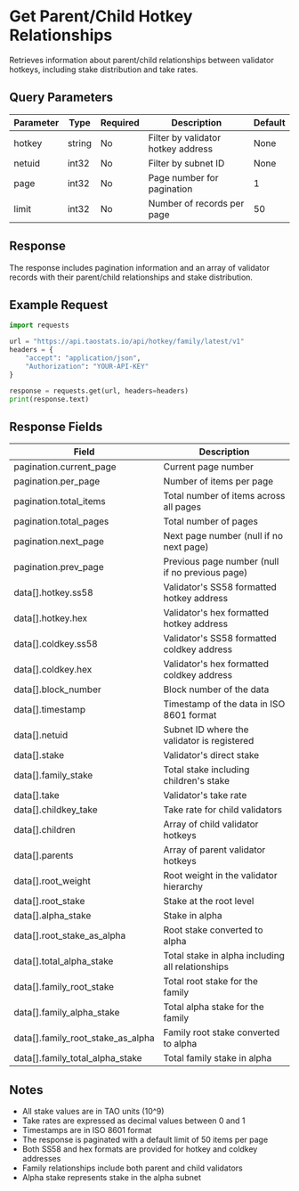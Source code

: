 # Get Parent/Child Hotkey Relationships

Retrieves information about parent/child relationships between validator hotkeys, including stake distribution and take rates.

## Query Parameters

| Parameter | Type | Required | Description | Default |
|-----------|------|----------|-------------|---------|
| hotkey | string | No | Filter by validator hotkey address | None |
| netuid | int32 | No | Filter by subnet ID | None |
| page | int32 | No | Page number for pagination | 1 |
| limit | int32 | No | Number of records per page | 50 |

## Response

The response includes pagination information and an array of validator records with their parent/child relationships and stake distribution.

## Example Request

```python
import requests

url = "https://api.taostats.io/api/hotkey/family/latest/v1"
headers = {
    "accept": "application/json",
    "Authorization": "YOUR-API-KEY"
}

response = requests.get(url, headers=headers)
print(response.text)
```

## Response Fields

| Field | Description |
|-------|-------------|
| pagination.current_page | Current page number |
| pagination.per_page | Number of items per page |
| pagination.total_items | Total number of items across all pages |
| pagination.total_pages | Total number of pages |
| pagination.next_page | Next page number (null if no next page) |
| pagination.prev_page | Previous page number (null if no previous page) |
| data[].hotkey.ss58 | Validator's SS58 formatted hotkey address |
| data[].hotkey.hex | Validator's hex formatted hotkey address |
| data[].coldkey.ss58 | Validator's SS58 formatted coldkey address |
| data[].coldkey.hex | Validator's hex formatted coldkey address |
| data[].block_number | Block number of the data |
| data[].timestamp | Timestamp of the data in ISO 8601 format |
| data[].netuid | Subnet ID where the validator is registered |
| data[].stake | Validator's direct stake |
| data[].family_stake | Total stake including children's stake |
| data[].take | Validator's take rate |
| data[].childkey_take | Take rate for child validators |
| data[].children | Array of child validator hotkeys |
| data[].parents | Array of parent validator hotkeys |
| data[].root_weight | Root weight in the validator hierarchy |
| data[].root_stake | Stake at the root level |
| data[].alpha_stake | Stake in alpha |
| data[].root_stake_as_alpha | Root stake converted to alpha |
| data[].total_alpha_stake | Total stake in alpha including all relationships |
| data[].family_root_stake | Total root stake for the family |
| data[].family_alpha_stake | Total alpha stake for the family |
| data[].family_root_stake_as_alpha | Family root stake converted to alpha |
| data[].family_total_alpha_stake | Total family stake in alpha |

## Notes

- All stake values are in TAO units (10^9)
- Take rates are expressed as decimal values between 0 and 1
- Timestamps are in ISO 8601 format
- The response is paginated with a default limit of 50 items per page
- Both SS58 and hex formats are provided for hotkey and coldkey addresses
- Family relationships include both parent and child validators
- Alpha stake represents stake in the alpha subnet 